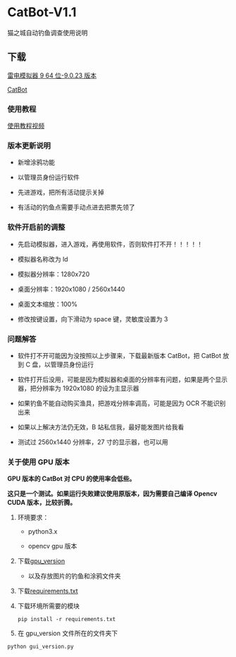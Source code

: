 # CatBot-V1.1

猫之城自动钓鱼调查使用说明

## 下载

[雷电模拟器 9 64 位-9.0.23 版本](https://www.ldmnq.com/other/version-history-and-release-notes.html)

[CatBot](https://github.com/Lorpaves/CatCity-AutoFishing/releases)

### 使用教程

[使用教程视频](https://www.bilibili.com/video/BV1R14y1V7x8/?spm_id_from=333.999.0.0&vd_source=823ee27acf1c9478547aa057f9d54e6c)

### 版本更新说明

- 新增涂鸦功能

- 以管理员身份运行软件

- 先进游戏，把所有活动提示关掉

- 有活动的钓鱼点需要手动点进去把票先领了

### 软件开启前的调整

- 先启动模拟器，进入游戏，再使用软件，否则软件打不开！！！！！

- 模拟器名称改为 ld

- 模拟器分辨率：1280x720

- 桌面分辨率：1920x1080 / 2560x1440

- 桌面文本缩放：100%

- 修改按键设置，向下滑动为 space 键，灵敏度设置为 3

### 问题解答

- 软件打不开可能因为没按照以上步骤来，下载最新版本 CatBot，把 CatBot 放到 C 盘，以管理员身份运行

- 软件打开后没用，可能是因为模拟器和桌面的分辨率有问题，如果是两个显示器，把分辨率为 1920x1080 的设为主显示器

- 如果钓鱼不能自动购买渔具，把游戏分辨率调高，可能是因为 OCR 不能识别出来

- 如果以上解决方法仍无效，B 站私信我，最好能发图片给我看

- 测试过 2560x1440 分辨率，27 寸的显示器，也可以用

### 关于使用 GPU 版本

**GPU 版本的 CatBot 对 CPU 的使用率会低些。**

**这只是一个测试。如果运行失败建议使用原版本，因为需要自己编译 Opencv CUDA 版本，比较折腾。**

1. 环境要求：

   - python3.x

   - opencv gpu 版本

2. 下载[gpu_version](https://github.com/Lorpaves/CatCity-AutoFishing/blob/master/gpu_version.py)

   - 以及存放图片的钓鱼和涂鸦文件夹

3. 下载[requirements.txt](https://github.com/Lorpaves/CatCity-AutoFishing/blob/master/requirements.txt)

4. 下载环境所需要的模块

   ```shell
   pip install -r requirements.txt
   ```

5. 在 gpu_version 文件所在的文件夹下

```shell
python gui_version.py
```

